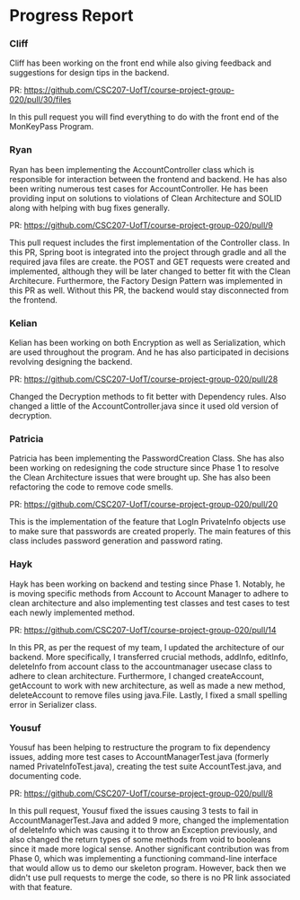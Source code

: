 # Progress Report

### Cliff

Cliff has been working on the front end while also giving feedback and suggestions for design tips in the backend.

PR: https://github.com/CSC207-UofT/course-project-group-020/pull/30/files

In this pull request you will find everything to do with the front end of the MonKeyPass Program.

### Ryan

Ryan has been implementing the AccountController class which is responsible for
interaction between the frontend and backend. He has also been writing numerous 
test cases for AccountController. He has been providing input on solutions
to violations of Clean Architecture and SOLID along with helping with bug fixes
generally. 

PR: https://github.com/CSC207-UofT/course-project-group-020/pull/9

This pull request includes the first implementation of the Controller class. In this 
PR, Spring boot is integrated into the project through gradle and all the required 
java files are create. the POST and GET requests were created and implemented, although
they will be later changed to better fit with the Clean Architecure. Furthermore, the 
Factory Design Pattern was implemented in this PR as well. Without this PR, the backend
would stay disconnected from the frontend.

### Kelian

Kelian has been working on both Encryption as well as Serialization, which are used throughout the program. And he has also participated in decisions revolving designing the backend.

PR: https://github.com/CSC207-UofT/course-project-group-020/pull/28

Changed the Decryption methods to fit better with Dependency rules. Also changed a little of the AccountController.java since it used old version of decryption.

### Patricia

Patricia has been implementing the PasswordCreation Class. She has also been working on redesigning the code structure since Phase 1 to resolve the Clean Architecture issues that were brought up. She has also been refactoring the code to remove code smells. 

PR: https://github.com/CSC207-UofT/course-project-group-020/pull/20

This is the implementation of the feature that LogIn PrivateInfo objects use to make sure that passwords are created properly. The main features of this class includes password generation and password rating. 

### Hayk
Hayk has been working on backend and testing since Phase 1. Notably, he is moving specific methods from Account to Account Manager to adhere to clean architecture and also implementing test classes and test cases to test each newly implemented method.

PR: https://github.com/CSC207-UofT/course-project-group-020/pull/14

In this PR, as per the request of my team, I updated the architecture of our backend. More specifically, I transferred crucial methods,
addInfo, editInfo, deleteInfo from account class to the accountmanager usecase class to adhere to clean architecture. Furthermore, I changed createAccount, getAccount to work with new architecture, as well as made a new method, deleteAccount to remove files using java.File. Lastly, I fixed a small spelling error in Serializer class.

### Yousuf

Yousuf has been helping to restructure the program to fix dependency issues, adding more test cases to AccountManagerTest.java (formerly named PrivateInfoTest.java), creating the test suite AccountTest.java, and documenting code.

PR: https://github.com/CSC207-UofT/course-project-group-020/pull/8

In this pull request, Yousuf fixed the issues causing 3 tests to fail in AccountManagerTest.Java and added 9 more, changed the implementation of deleteInfo which was causing it to throw an Exception previously, and also changed the return types of some methods from void to booleans since it made more logical sense. Another significant contribution was from Phase 0, which was implementing a functioning command-line interface that would allow us to demo our skeleton program. However, back then we didn't use pull requests to merge the code, so there is no PR link associated with that feature.
